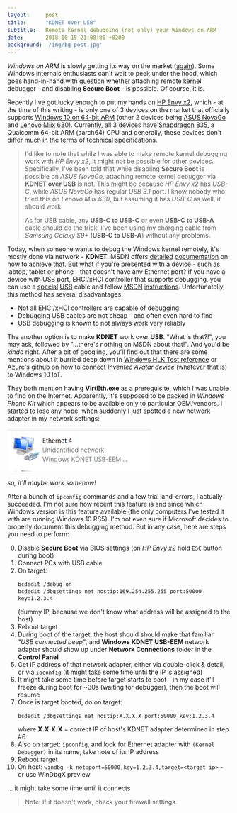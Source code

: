 ```yaml
---
layout:     post
title:      "KDNET over USB"
subtitle:   Remote kernel debugging (not only) your Windows on ARM
date:       2018-10-15 21:00:00 +0200
background: '/img/bg-post.jpg'
---
```


_Windows on ARM_ is slowly getting its way on the market ([again][win-rt]).
Some Windows internals enthusiasts can't wait to peek under the hood,
which goes hand-in-hand with question whether attaching remote kernel
debugger - and disabling **Secure Boot** - is possible. Of course, it is.

Recently I've got lucky enough to put my hands on [HP Envy x2][hp-envy-x2],
which - at the time of this writing - is only one of 3 devices on the market
that officially supports [Windows 10 on 64-bit ARM][windows-on-arm] (other 2
devices being [ASUS NovaGo][asus-novago] and [Lenovo Miix 630][lenovo-miix-630]).
Currently, all 3 devices have [Snapdragon 835][snapdragon-835], a Qualcomm
64-bit ARM (aarch64) CPU and generally, these devices don't differ much in the
terms of technical specifications.

> I'd like to note that while I was able to make remote kernel debugging
> work with _HP Envy x2_, it might not be possible for other devices. Specifically,
> I've been told that while disabling **Secure Boot** is possible on _ASUS NovaGo_,
> attaching remote kernel debugger via **KDNET over USB** is not. This might be
> because _HP Envy x2_ has _USB-C_, while _ASUS NovaGo_ has regular _USB 3.1_
> port. I know nobody who tried this on _Lenovo Miix 630_, but assuming it has
> _USB-C_ as well, it should work.
>
> As for USB cable, any **USB-C to USB-C** or even **USB-C to USB-A** cable
> should do the trick. I've been using my charging cable from _Samsung Galaxy S9+_
> (**USB-C to USB-A**) without any problems.

Today, when someone wants to debug the Windows kernel remotely, it's mostly
done via network - **KDNET**. MSDN offers [detailed][kdnet-auto] [documentation][kdnet-manual]
on how to achieve that. But what if you're presented with a device - such as
laptop, tablet or phone - that doesn't have any Ethernet port? If you have a device
with USB port, EHCI/xHCI controller that supports debugging, you can use a
[special][cable-usb2] [USB][cable-usb3] cable and follow [MSDN][km-dbg-usb2]
[instructions][km-dbg-usb3]. Unfortunatelly, this method has several disadvantages:
- Not all EHCI/xHCI controllers are capable of debugging
- Debugging USB cables are not cheap - and often even hard to find
- USB debugging is known to not always work very reliably

The another option is to make **KDNET** work over **USB**. "What is that?!",
you may ask, followed by "...there's nothing on MSDN about that!". And you'd be
*kinda* right. After a bit of googling, you'll find out that there are some
mentions about it burried deep down in [Windows HLK Test reference][hlk-kdnet-over-usb]
or [Azure's github][azure-iot-github] on how to connect _Inventec Avatar device_
(whatever that is) to Windows 10 IoT.

They both mention having **VirtEth.exe** as a prerequisite, which I was unable
to find on the Internet. Apparently, it's supposed to be packed in _Windows Phone Kit_
which appears to be available only to particular OEM/vendors. I started to lose
any hope, when suddenly I just spotted a new network adapter in my network
settings:

![kdnet](/img/posts/kdnet.png)

_so, it'll maybe work somehow!_

After a bunch of `ipconfig` commands and a few trial-and-errors, I actually succeeded.
I'm not sure how recent this feature is and since which Windows version is this feature
available (the only computers I've tested it with are running Windows 10 RS5). I'm not
even sure if Microsoft decides to properly document this debugging method. But in any
case, here are steps you need to perform:


0.  Disable **Secure Boot** via BIOS settings (on _HP Envy x2_ hold `ESC` button during boot)
1.  Connect PCs with USB cable
2.  On target:
    ```
    bcdedit /debug on
    bcdedit /dbgsettings net hostip:169.254.255.255 port:50000 key:1.2.3.4
    ```
    (dummy IP, because we don't know what address will be assigned to the host)
3.  Reboot target
4.  During boot of the target, the host should should make that familiar _"USB connected beep"_,
    and **Windows KDNET USB-EEM** network adapter should show up under
    **Network Connections** folder in the **Control Panel**
5.  Get IP address of that network adapter, either via double-click & detail, or
    via `ipconfig` (it might take some time until the IP is assigned)
6.  It might take some time before target starts to boot - in my case it'll
    freeze during boot for ~30s (waiting for debugger), then the boot will resume
7.  Once is target booted, do on target:
    ```
    bcdedit /dbgsettings net hostip:X.X.X.X port:50000 key:1.2.3.4
    ```
    where **X.X.X.X** = correct IP of host's KDNET adapter determined in step #6
8.  Also on target: `ipconfig`, and look for Ethernet adapter with `(Kernel Debugger)`
    in its name, take note of its IP address
9.  Reboot target
10. On host: `windbg -k net:port=50000,key=1.2.3.4,target=<target ip>` - or use WinDbgX preview

... it might take some time until it connects

> Note: If it doesn't work, check your firewall settings.


[win-rt]: <https://en.wikipedia.org/wiki/Windows_RT>
[kdnet-manual]: <https://docs.microsoft.com/en-us/windows-hardware/drivers/debugger/setting-up-a-network-debugging-connection>
[kdnet-auto]: <https://docs.microsoft.com/en-us/windows-hardware/drivers/debugger/setting-up-a-network-debugging-connection-automatically>
[cable-usb2]: <https://www.apriorit.com/dev-blog/210-win-debug-with-usb>
[cable-usb3]: <https://www.datapro.net/products/usb-3-0-super-speed-a-a-debugging-cable.html>
[km-dbg-usb2]: <https://docs.microsoft.com/en-us/windows-hardware/drivers/debugger/setting-up-a-usb-2-0-debug-cable-connection>
[km-dbg-usb3]: <https://docs.microsoft.com/en-us/windows-hardware/drivers/debugger/setting-up-a-usb-3-0-debug-cable-connection>
[hlk-kdnet-over-usb]: <https://docs.microsoft.com/en-us/windows-hardware/test/hlk/testref/8424cf29-e2b4-4060-bb90-4ea503ce704b>
[azure-iot-github]: <https://github.com/Azure/azure-iot-device-ecosystem/blob/master/get_started/windows10-iot-core-avatar-csharp.md>
[hp-envy-x2]: <https://www8.hp.com/us/en/campaigns/envy-x2/overview.html>
[asus-novago]: <https://www.asus.com/2-in-1-PCs/ASUS-NovaGo-TP370QL/>
[lenovo-miix-630]: <https://www.lenovo.com/us/en/tablets/windows-tablets/miix-series/Lenovo-Miix-630-12Q35/p/88IPMX60984>
[snapdragon-835]: <https://www.qualcomm.com/products/snapdragon/processors/835>
[windows-on-arm]: <https://docs.microsoft.com/en-us/windows/arm/>
